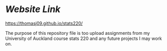 # <i> Website Link </i>
https://thomasj09.github.io/stats220/

The purpose of this repository file is too upload assignments from my University of Auckland course stats 220 and any future projects I may work on.
 
